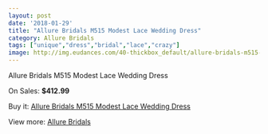 ```yaml
---
layout: post
date: '2018-01-29'
title: "Allure Bridals M515 Modest Lace Wedding Dress"
category: Allure Bridals
tags: ["unique","dress","bridal","lace","crazy"]
image: http://img.eudances.com/40-thickbox_default/allure-bridals-m515-modest-lace-wedding-dress.jpg
---
```

Allure Bridals M515 Modest Lace Wedding Dress

On Sales: **$412.99**
<a href="https://www.eudances.com/en/allure-bridals/14-allure-bridals-m515-modest-lace-wedding-dress.html"><amp-img layout="responsive" width="600" height="600" src="//img.eudances.com/40-thickbox_default/allure-bridals-m515-modest-lace-wedding-dress.jpg" alt="Allure Bridals M515 Modest Lace Wedding Dress 0" /></a>
<a href="https://www.eudances.com/en/allure-bridals/14-allure-bridals-m515-modest-lace-wedding-dress.html"><amp-img layout="responsive" width="600" height="600" src="//img.eudances.com/42-thickbox_default/allure-bridals-m515-modest-lace-wedding-dress.jpg" alt="Allure Bridals M515 Modest Lace Wedding Dress 1" /></a>
<a href="https://www.eudances.com/en/allure-bridals/14-allure-bridals-m515-modest-lace-wedding-dress.html"><amp-img layout="responsive" width="600" height="600" src="//img.eudances.com/41-thickbox_default/allure-bridals-m515-modest-lace-wedding-dress.jpg" alt="Allure Bridals M515 Modest Lace Wedding Dress 2" /></a>

Buy it: [Allure Bridals M515 Modest Lace Wedding Dress](https://www.eudances.com/en/allure-bridals/14-allure-bridals-m515-modest-lace-wedding-dress.html "Allure Bridals M515 Modest Lace Wedding Dress")

View more: [Allure Bridals](https://www.eudances.com/en/2-allure-bridals "Allure Bridals")